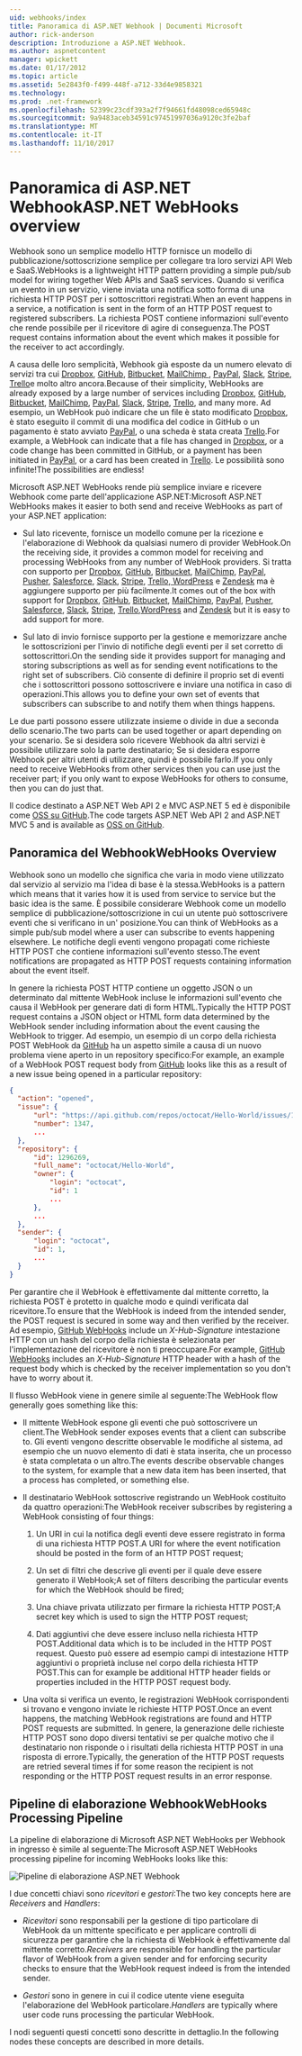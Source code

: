 ```yaml
---
uid: webhooks/index
title: Panoramica di ASP.NET Webhook | Documenti Microsoft
author: rick-anderson
description: Introduzione a ASP.NET Webhook.
ms.author: aspnetcontent
manager: wpickett
ms.date: 01/17/2012
ms.topic: article
ms.assetid: 5e2843f0-f499-448f-a712-33d4e9858321
ms.technology: 
ms.prod: .net-framework
ms.openlocfilehash: 52399c23cdf393a2f7f94661fd48098ced65948c
ms.sourcegitcommit: 9a9483aceb34591c97451997036a9120c3fe2baf
ms.translationtype: MT
ms.contentlocale: it-IT
ms.lasthandoff: 11/10/2017
---
```

# <a name="aspnet-webhooks-overview"></a><span data-ttu-id="3dd97-103">Panoramica di ASP.NET Webhook</span><span class="sxs-lookup"><span data-stu-id="3dd97-103">ASP.NET WebHooks overview</span></span>

<span data-ttu-id="3dd97-104">Webhook sono un semplice modello HTTP fornisce un modello di pubblicazione/sottoscrizione semplice per collegare tra loro servizi API Web e SaaS.</span><span class="sxs-lookup"><span data-stu-id="3dd97-104">WebHooks is a lightweight HTTP pattern providing a simple pub/sub model for wiring together Web APIs and SaaS services.</span></span> <span data-ttu-id="3dd97-105">Quando si verifica un evento in un servizio, viene inviata una notifica sotto forma di una richiesta HTTP POST per i sottoscrittori registrati.</span><span class="sxs-lookup"><span data-stu-id="3dd97-105">When an event happens in a service, a notification is sent in the form of an HTTP POST request to registered subscribers.</span></span> <span data-ttu-id="3dd97-106">La richiesta POST contiene informazioni sull'evento che rende possibile per il ricevitore di agire di conseguenza.</span><span class="sxs-lookup"><span data-stu-id="3dd97-106">The POST request contains information about the event which makes it possible for the receiver to act accordingly.</span></span>

<span data-ttu-id="3dd97-107">A causa delle loro semplicità, Webhook già esposte da un numero elevato di servizi tra cui [Dropbox](http://dropbox.com/), [GitHub](http://www.github.com/), [Bitbucket](https://bitbucket.org/), [MailChimp ](http://www.mailchimp.com/), [PayPal](http://www.paypal.com/), [Slack](http://www.slack.com), [Stripe](http://www.stripe.com), [Trello](http://www.trello.com/)e molto altro ancora.</span><span class="sxs-lookup"><span data-stu-id="3dd97-107">Because of their simplicity, WebHooks are already exposed by a large number of services including [Dropbox](http://dropbox.com/), [GitHub](http://www.github.com/), [Bitbucket](https://bitbucket.org/), [MailChimp](http://www.mailchimp.com/), [PayPal](http://www.paypal.com/), [Slack](http://www.slack.com), [Stripe](http://www.stripe.com), [Trello](http://www.trello.com/), and many more.</span></span> <span data-ttu-id="3dd97-108">Ad esempio, un WebHook può indicare che un file è stato modificato [Dropbox](http://dropbox.com/), è stato eseguito il commit di una modifica del codice in GitHub o un pagamento è stato avviato [PayPal](http://www.paypal.com/), o una scheda è stata creata [ Trello](http://www.trello.com/).</span><span class="sxs-lookup"><span data-stu-id="3dd97-108">For example, a WebHook can indicate that a file has changed in [Dropbox](http://dropbox.com/), or a code change has been committed in GitHub, or a payment has been initiated in [PayPal](http://www.paypal.com/), or a card has been created in [Trello](http://www.trello.com/).</span></span> <span data-ttu-id="3dd97-109">Le possibilità sono infinite!</span><span class="sxs-lookup"><span data-stu-id="3dd97-109">The possibilities are endless!</span></span>

<span data-ttu-id="3dd97-110">Microsoft ASP.NET WebHooks rende più semplice inviare e ricevere Webhook come parte dell'applicazione ASP.NET:</span><span class="sxs-lookup"><span data-stu-id="3dd97-110">Microsoft ASP.NET WebHooks makes it easier to both send and receive WebHooks as part of your ASP.NET application:</span></span>

* <span data-ttu-id="3dd97-111">Sul lato ricevente, fornisce un modello comune per la ricezione e l'elaborazione di Webhook da qualsiasi numero di provider WebHook.</span><span class="sxs-lookup"><span data-stu-id="3dd97-111">On the receiving side, it provides a common model for receiving and processing WebHooks from any number of WebHook providers.</span></span> <span data-ttu-id="3dd97-112">Si tratta con supporto per [Dropbox](http://dropbox.com/), [GitHub](http://www.github.com/), [Bitbucket](https://bitbucket.org/), [MailChimp](http://www.mailchimp.com/), [PayPal](http://www.paypal.com/), [Pusher](http://www.pusher.com), [Salesforce](http://www.salesforce.com), [Slack](http://www.slack.com), [Stripe](http://www.stripe.com), [Trello](http://www.trello.com/),[ WordPress](http://www.wordpress.com) e [Zendesk](https://www.zendesk.com/) ma è aggiungere supporto per più facilmente.</span><span class="sxs-lookup"><span data-stu-id="3dd97-112">It comes out of the box with support for [Dropbox](http://dropbox.com/), [GitHub](http://www.github.com/), [Bitbucket](https://bitbucket.org/), [MailChimp](http://www.mailchimp.com/), [PayPal](http://www.paypal.com/), [Pusher](http://www.pusher.com), [Salesforce](http://www.salesforce.com), [Slack](http://www.slack.com), [Stripe](http://www.stripe.com), [Trello](http://www.trello.com/),[WordPress](http://www.wordpress.com) and [Zendesk](https://www.zendesk.com/) but it is easy to add support for more.</span></span>

* <span data-ttu-id="3dd97-113">Sul lato di invio fornisce supporto per la gestione e memorizzare anche le sottoscrizioni per l'invio di notifiche degli eventi per il set corretto di sottoscrittori.</span><span class="sxs-lookup"><span data-stu-id="3dd97-113">On the sending side it provides support for managing and storing subscriptions as well as for sending event notifications to the right set of subscribers.</span></span> <span data-ttu-id="3dd97-114">Ciò consente di definire il proprio set di eventi che i sottoscrittori possono sottoscrivere e inviare una notifica in caso di operazioni.</span><span class="sxs-lookup"><span data-stu-id="3dd97-114">This allows you to define your own set of events that subscribers can subscribe to and notify them when things happens.</span></span>

<span data-ttu-id="3dd97-115">Le due parti possono essere utilizzate insieme o divide in due a seconda dello scenario.</span><span class="sxs-lookup"><span data-stu-id="3dd97-115">The two parts can be used together or apart depending on your scenario.</span></span> <span data-ttu-id="3dd97-116">Se si desidera solo ricevere Webhook da altri servizi è possibile utilizzare solo la parte destinatario; Se si desidera esporre Webhook per altri utenti di utilizzare, quindi è possibile farlo.</span><span class="sxs-lookup"><span data-stu-id="3dd97-116">If you only need to receive WebHooks from other services then you can use just the receiver part; if you only want to expose WebHooks for others to consume, then you can do just that.</span></span>

<span data-ttu-id="3dd97-117">Il codice destinato a ASP.NET Web API 2 e MVC ASP.NET 5 ed è disponibile come [OSS su GitHub](https://github.com/aspnet/WebHooks).</span><span class="sxs-lookup"><span data-stu-id="3dd97-117">The code targets ASP.NET Web API 2 and ASP.NET MVC 5 and is available as [OSS on GitHub](https://github.com/aspnet/WebHooks).</span></span>

## <a name="webhooks-overview"></a><span data-ttu-id="3dd97-118">Panoramica del Webhook</span><span class="sxs-lookup"><span data-stu-id="3dd97-118">WebHooks Overview</span></span>

<span data-ttu-id="3dd97-119">Webhook sono un modello che significa che varia in modo viene utilizzato dal servizio al servizio ma l'idea di base è la stessa.</span><span class="sxs-lookup"><span data-stu-id="3dd97-119">WebHooks is a pattern which means that it varies how it is used from service to service but the basic idea is the same.</span></span> <span data-ttu-id="3dd97-120">È possibile considerare Webhook come un modello semplice di pubblicazione/sottoscrizione in cui un utente può sottoscrivere eventi che si verificano in un' posizione.</span><span class="sxs-lookup"><span data-stu-id="3dd97-120">You can think of WebHooks as a simple pub/sub model where a user can subscribe to events happening elsewhere.</span></span> <span data-ttu-id="3dd97-121">Le notifiche degli eventi vengono propagati come richieste HTTP POST che contiene informazioni sull'evento stesso.</span><span class="sxs-lookup"><span data-stu-id="3dd97-121">The event notifications are propagated as HTTP POST requests containing information about the event itself.</span></span>

<span data-ttu-id="3dd97-122">In genere la richiesta POST HTTP contiene un oggetto JSON o un determinato dal mittente WebHook incluse le informazioni sull'evento che causa il WebHook per generare dati di form HTML.</span><span class="sxs-lookup"><span data-stu-id="3dd97-122">Typically the HTTP POST request contains a JSON object or HTML form data determined by the WebHook sender including information about the event causing the WebHook to trigger.</span></span> <span data-ttu-id="3dd97-123">Ad esempio, un esempio di un corpo della richiesta POST WebHook da [GitHub](http://www.github.com/) ha un aspetto simile a causa di un nuovo problema viene aperto in un repository specifico:</span><span class="sxs-lookup"><span data-stu-id="3dd97-123">For example, an example of a WebHook POST request body from [GitHub](http://www.github.com/) looks like this as a result of a new issue being opened in a particular repository:</span></span>

```json
{
  "action": "opened",
  "issue": {
      "url": "https://api.github.com/repos/octocat/Hello-World/issues/1347",
      "number": 1347,
      ...
  },
  "repository": {
      "id": 1296269,
      "full_name": "octocat/Hello-World",
      "owner": {
          "login": "octocat",
          "id": 1
          ...
      },
      ...
  },
  "sender": {
      "login": "octocat",
      "id": 1,
      ...
  }
}
```

<span data-ttu-id="3dd97-124">Per garantire che il WebHook è effettivamente dal mittente corretto, la richiesta POST è protetto in qualche modo e quindi verificata dal ricevitore.</span><span class="sxs-lookup"><span data-stu-id="3dd97-124">To ensure that the WebHook is indeed from the intended sender, the POST request is secured in some way and then verified by the receiver.</span></span> <span data-ttu-id="3dd97-125">Ad esempio, [GitHub WebHooks](https://developer.github.com/webhooks/) include un *X-Hub-Signature* intestazione HTTP con un hash del corpo della richiesta è selezionata per l'implementazione del ricevitore è non ti preoccupare.</span><span class="sxs-lookup"><span data-stu-id="3dd97-125">For example, [GitHub WebHooks](https://developer.github.com/webhooks/) includes an *X-Hub-Signature* HTTP header with a hash of the request body which is checked by the receiver implementation so you don't have to worry about it.</span></span>

<span data-ttu-id="3dd97-126">Il flusso WebHook viene in genere simile al seguente:</span><span class="sxs-lookup"><span data-stu-id="3dd97-126">The WebHook flow generally goes something like this:</span></span>

* <span data-ttu-id="3dd97-127">Il mittente WebHook espone gli eventi che può sottoscrivere un client.</span><span class="sxs-lookup"><span data-stu-id="3dd97-127">The WebHook sender exposes events that a client can subscribe to.</span></span> <span data-ttu-id="3dd97-128">Gli eventi vengono descritte observable le modifiche al sistema, ad esempio che un nuovo elemento di dati è stata inserita, che un processo è stata completata o un altro.</span><span class="sxs-lookup"><span data-stu-id="3dd97-128">The events describe observable changes to the system, for example that a new data item has been inserted, that a process has completed, or something else.</span></span>

* <span data-ttu-id="3dd97-129">Il destinatario WebHook sottoscrive registrando un WebHook costituito da quattro operazioni:</span><span class="sxs-lookup"><span data-stu-id="3dd97-129">The WebHook receiver subscribes by registering a WebHook consisting of four things:</span></span>

     1. <span data-ttu-id="3dd97-130">Un URI in cui la notifica degli eventi deve essere registrato in forma di una richiesta HTTP POST.</span><span class="sxs-lookup"><span data-stu-id="3dd97-130">A URI for where the event notification should be posted in the form of an HTTP POST request;</span></span>

     2. <span data-ttu-id="3dd97-131">Un set di filtri che descrive gli eventi per il quale deve essere generato il WebHook;</span><span class="sxs-lookup"><span data-stu-id="3dd97-131">A set of filters describing the particular events for which the WebHook should be fired;</span></span>

     3. <span data-ttu-id="3dd97-132">Una chiave privata utilizzato per firmare la richiesta HTTP POST;</span><span class="sxs-lookup"><span data-stu-id="3dd97-132">A secret key which is used to sign the HTTP POST request;</span></span>

     4. <span data-ttu-id="3dd97-133">Dati aggiuntivi che deve essere incluso nella richiesta HTTP POST.</span><span class="sxs-lookup"><span data-stu-id="3dd97-133">Additional data which is to be included in the HTTP POST request.</span></span> <span data-ttu-id="3dd97-134">Questo può essere ad esempio campi di intestazione HTTP aggiuntivi o proprietà incluse nel corpo della richiesta HTTP POST.</span><span class="sxs-lookup"><span data-stu-id="3dd97-134">This can for example be additional HTTP header fields or properties included in the HTTP POST request body.</span></span>

* <span data-ttu-id="3dd97-135">Una volta si verifica un evento, le registrazioni WebHook corrispondenti si trovano e vengono inviate le richieste HTTP POST.</span><span class="sxs-lookup"><span data-stu-id="3dd97-135">Once an event happens, the matching WebHook registrations are found and HTTP POST requests are submitted.</span></span> <span data-ttu-id="3dd97-136">In genere, la generazione delle richieste HTTP POST sono dopo diversi tentativi se per qualche motivo che il destinatario non risponde o i risultati della richiesta HTTP POST in una risposta di errore.</span><span class="sxs-lookup"><span data-stu-id="3dd97-136">Typically, the generation of the HTTP POST requests are retried several times if for some reason the recipient is not responding or the HTTP POST request results in an error response.</span></span>

## <a name="webhooks-processing-pipeline"></a><span data-ttu-id="3dd97-137">Pipeline di elaborazione Webhook</span><span class="sxs-lookup"><span data-stu-id="3dd97-137">WebHooks Processing Pipeline</span></span>

<span data-ttu-id="3dd97-138">La pipeline di elaborazione di Microsoft ASP.NET WebHooks per Webhook in ingresso è simile al seguente:</span><span class="sxs-lookup"><span data-stu-id="3dd97-138">The Microsoft ASP.NET WebHooks processing pipeline for incoming WebHooks looks like this:</span></span>

![Pipeline di elaborazione ASP.NET Webhook](_static/WebHookReceivers.png)

<span data-ttu-id="3dd97-140">I due concetti chiavi sono *ricevitori* e *gestori*:</span><span class="sxs-lookup"><span data-stu-id="3dd97-140">The two key concepts here are *Receivers* and *Handlers*:</span></span>

* <span data-ttu-id="3dd97-141">*Ricevitori* sono responsabili per la gestione di tipo particolare di WebHook da un mittente specificato e per applicare controlli di sicurezza per garantire che la richiesta di WebHook è effettivamente dal mittente corretto.</span><span class="sxs-lookup"><span data-stu-id="3dd97-141">*Receivers* are responsible for handling the particular flavor of WebHook from a given sender and for enforcing security checks to ensure that the WebHook request indeed is from the intended sender.</span></span>

* <span data-ttu-id="3dd97-142">*Gestori* sono in genere in cui il codice utente viene eseguita l'elaborazione del WebHook particolare.</span><span class="sxs-lookup"><span data-stu-id="3dd97-142">*Handlers* are typically where user code runs processing the particular WebHook.</span></span>

<span data-ttu-id="3dd97-143">I nodi seguenti questi concetti sono descritte in dettaglio.</span><span class="sxs-lookup"><span data-stu-id="3dd97-143">In the following nodes these concepts are described in more details.</span></span>

